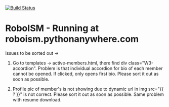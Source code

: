 [![Build Status](https://travis-ci.org/markroxor/Roboism.svg?branch=master)](https://travis-ci.org/markroxor/Roboism)
# RoboISM - Running at roboism.pythonanywhere.com

Issues to be sorted out -> 

1. Go to templates -> active-members.html, there find div class="W3-accordion". Problem is that individual accordion for bio of each member cannot be opened. If clicked, only opens first bio. Please sort it out as soon as possible. 

2. Profile pic of member's is not showing due to dynamic url in img src="{{ ? }}" is not correct. Please sort it out as soon as possible. Same problem with resume download. 


